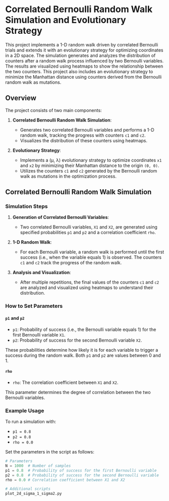 # Correlated Bernoulli Random Walk Simulation and Evolutionary Strategy

This project implements a 1-D random walk driven by correlated Bernoulli trials and extends it with an evolutionary strategy for optimizing coordinates in a 2D space. The simulation generates and analyzes the distribution of counters after a random walk process influenced by two Bernoulli variables. The results are visualized using heatmaps to show the relationship between the two counters. This project also includes an evolutionary strategy to minimize the Manhattan distance using counters derived from the Bernoulli random walk as mutations.

## Overview

The project consists of two main components:

1. **Correlated Bernoulli Random Walk Simulation**: 
   - Generates two correlated Bernoulli variables and performs a 1-D random walk, tracking the progress with counters `c1` and `c2`.
   - Visualizes the distribution of these counters using heatmaps.

2. **Evolutionary Strategy**:
   - Implements a (μ, λ) evolutionary strategy to optimize coordinates `x1` and `x2` by minimizing their Manhattan distance to the origin `(0, 0)`.
   - Utilizes the counters `c1` and `c2` generated by the Bernoulli random walk as mutations in the optimization process.

## Correlated Bernoulli Random Walk Simulation

### Simulation Steps

1. **Generation of Correlated Bernoulli Variables**:
   - Two correlated Bernoulli variables, `X1` and `X2`, are generated using specified probabilities `p1` and `p2` and a correlation coefficient `rho`.

2. **1-D Random Walk**:
   - For each Bernoulli variable, a random walk is performed until the first success (i.e., when the variable equals 1) is observed. The counters `c1` and `c2` track the progress of the random walk.

3. **Analysis and Visualization**:
   - After multiple repetitions, the final values of the counters `c1` and `c2` are analyzed and visualized using heatmaps to understand their distribution.

### How to Set Parameters

#### `p1` and `p2`

- `p1`: Probability of success (i.e., the Bernoulli variable equals 1) for the first Bernoulli variable `X1`.
- `p2`: Probability of success for the second Bernoulli variable `X2`.

These probabilities determine how likely it is for each variable to trigger a success during the random walk. Both `p1` and `p2` are values between 0 and 1.

#### `rho`

- `rho`: The correlation coefficient between `X1` and `X2`.

This parameter determines the degree of correlation between the two Bernoulli variables.

### Example Usage

To run a simulation with:
- `p1 = 0.8`
- `p2 = 0.8`
- `rho = 0.0`

Set the parameters in the script as follows:

```python
# Parameters
N = 1000  # Number of samples
p1 = 0.8  # Probability of success for the first Bernoulli variable
p2 = 0.8  # Probability of success for the second Bernoulli variable
rho = 0.0 # Correlation coefficient between X1 and X2

# Additional scripts
plot_2d_sigma_1_sigma2.py
